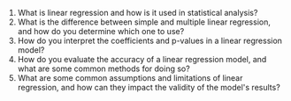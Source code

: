 1. What is linear regression and how is it used in statistical analysis? 
2. What is the difference between simple and multiple linear regression, and how do you determine which one to use? 
3. How do you interpret the coefficients and p-values in a linear regression model? 
4. How do you evaluate the accuracy of a linear regression model, and what are some common methods for doing so? 
5. What are some common assumptions and limitations of linear regression, and how can they impact the validity of the model's results?